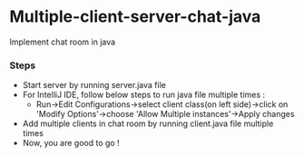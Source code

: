 # Multiple-client-server-chat-java

Implement chat room in java

### Steps

- Start server by running server.java file
- For IntelliJ IDE, follow below steps to run java file multiple times : 
   - Run->Edit Configurations->select client class(on left side)->click on 'Modify Options'->choose 'Allow Multiple instances'->Apply changes 
- Add multiple clients in chat room by running client.java file multiple times
- Now, you are good to go !
